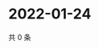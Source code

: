 # 2022-01-24

共 0 条

<!-- BEGIN WEIBO -->
<!-- 最后更新时间 Mon Jan 24 2022 11:11:37 GMT+0800 (China Standard Time) -->

<!-- END WEIBO -->
